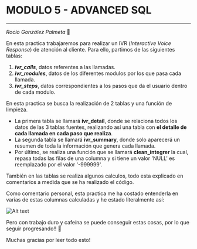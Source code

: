 # MODULO 5 - ADVANCED SQL
***
*Rocío González Palmeta* :purple_heart: 

En esta practica trabajaremos para realizar un IVR (*Interactive Voice Response*) de atención al cliente. Para ello, partimos de las siguientes tablas:
1. ***ivr_calls***, datos referentes a las llamadas.
2. ***ivr_modules***, datos de los diferentes modulos por los que pasa cada llamada.
3. ***ivr_steps***, datos correspondientes a los pasos que da el usuario dentro de cada modulo. 

En esta practica se busca la realización de 2 tablas y una función de limpieza. 

* La primera tabla se llamará **ivr_detail**, donde se relaciona todos los datos de las 3 tablas fuentes, realizando así una tabla con **el detalle de cada llamada en cada paso que realiza**.
* La segunda tabla se llamará **ivr_summary**, donde solo aparecerá un resumen de toda la información que genera cada llamada. 
* Por último, se realiza una función que se llamará **clean_integrer** la cual, repasa todas las filas de una columna y si tiene un valor 'NULL' es reemplazado por el valor '-999999'.

También en las tablas se realiza algunos calculos, todo esta explicado en comentarios a medida que se ha realizado el código.

Como comentario personal, esta practica me ha costado entenderla en varias de estas columnas calculadas y he estado literalmente así:

![Alt text](minion.gif)

Pero con trabajo duro y cafeína se puede conseguir estas cosas, por lo que seguir progresando!! :muscle: 

Muchas gracias por leer todo esto!